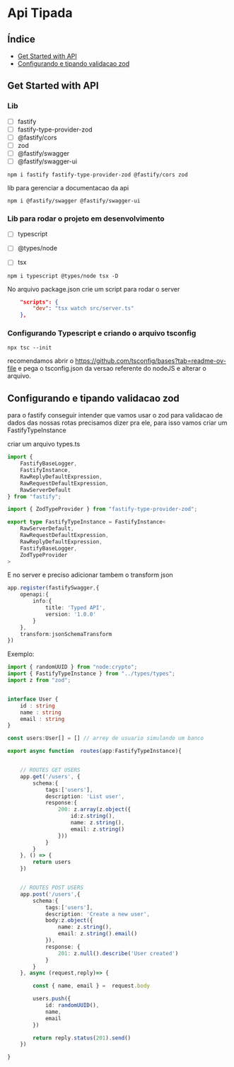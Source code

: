 # Api Tipada


## Índice
- [Get Started with API](#get-started-with-api)
- [Configurando e tipando validacao zod](#configurando-e-tipando-validacao-zod)


## Get Started with API
### Lib

- [ ] fastify  
- [ ] fastify-type-provider-zod   
- [ ] @fastify/cors 
- [ ] zod
- [ ] @fastify/swagger 
- [ ] @fastify/swagger-ui

```shell 
npm i fastify fastify-type-provider-zod @fastify/cors zod
```

lib para gerenciar a documentacao da api 

```
npm i @fastify/swagger @fastify/swagger-ui
```

### Lib para rodar o projeto em desenvolvimento

- [ ] typescript
- [ ] @types/node
- [ ] tsx


```shell 
npm i typescript @types/node tsx -D 

```

No arquivo package.json crie um script para rodar o server 

```json
    "scripts": {
        "dev": "tsx watch src/server.ts"
    },
```

### Configurando Typescript e criando o arquivo tsconfig 

```
npx tsc --init
```

recomendamos abrir  o https://github.com/tsconfig/bases?tab=readme-ov-file e pega o tsconfig.json da versao referente do nodeJS
e alterar o arquivo.


## Configurando e tipando validacao zod 

para o fastify conseguir intender que vamos usar o zod para validacao de dados das nossas rotas precisamos dizer pra ele, para isso vamos criar um FastifyTypeInstance 

criar um arquivo types.ts 

```ts
import { 
    FastifyBaseLogger, 
    FastifyInstance, 
    RawReplyDefaultExpression, 
    RawRequestDefaultExpression, 
    RawServerDefault 
} from "fastify";

import { ZodTypeProvider } from "fastify-type-provider-zod";

export type FastifyTypeInstance = FastifyInstance<
    RawServerDefault,
    RawRequestDefaultExpression,
    RawReplyDefaultExpression,
    FastifyBaseLogger,
    ZodTypeProvider
>
```
E no server e preciso  adicionar tambem o transform json 

```ts
app.register(fastifySwagger,{
    openapi:{
        info:{
            title: 'Typed API',
            version: '1.0.0'
        }
    },
    transform:jsonSchemaTransform
})
```

Exemplo:
```ts
import { randomUUID } from "node:crypto";
import { FastifyTypeInstance } from "../types/types";
import z from "zod";


interface User {
    id : string
    name : string
    email : string
}

const users:User[] = [] // arrey de usuario simulando um banco 

export async function  routes(app:FastifyTypeInstance){


    // ROUTES GET USERS
    app.get('/users', {
        schema:{
            tags:['users'],
            description: 'List user',
            response:{
                200: z.array(z.object({
                    id:z.string(),
                    name: z.string(),
                    email: z.string()
                }))
            }
        }
    }, () => {
        return users
    })


    // ROUTES POST USERS
    app.post('/users',{
        schema:{
            tags:['users'],
            description: 'Create a new user',
            body:z.object({
                name: z.string(),
                email: z.string().email()
            }),
            response: {
                201: z.null().describe('User created')
            }
        }
    }, async (request,reply)=> {

        const { name, email } =  request.body

        users.push({
            id: randomUUID(),
            name,
            email
        })

        return reply.status(201).send()
    })

}
```